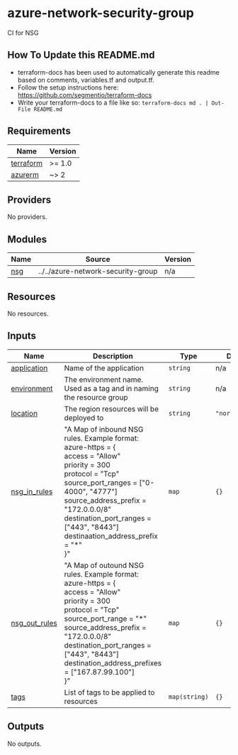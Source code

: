 # azure-network-security-group

CI for NSG

## How To Update this README.md

* terraform-docs has been used to automatically generate this readme based on comments, variables.tf and output.tf.
* Follow the setup instructions here: https://github.com/segmentio/terraform-docs
* Write your terraform-docs to a file like so: `terraform-docs md . | Out-File README.md`

## Requirements

| Name | Version |
|------|---------|
| <a name="requirement_terraform"></a> [terraform](#requirement\_terraform) | >= 1.0 |
| <a name="requirement_azurerm"></a> [azurerm](#requirement\_azurerm) | ~> 2 |

## Providers

No providers.

## Modules

| Name | Source | Version |
|------|--------|---------|
| <a name="module_nsg"></a> [nsg](#module\_nsg) | ../../azure-network-security-group | n/a |

## Resources

No resources.

## Inputs

| Name | Description | Type | Default | Required |
|------|-------------|------|---------|:--------:|
| <a name="input_application"></a> [application](#input\_application) | Name of the application | `string` | n/a | yes |
| <a name="input_environment"></a> [environment](#input\_environment) | The environment name. Used as a tag and in naming the resource group | `string` | n/a | yes |
| <a name="input_location"></a> [location](#input\_location) | The region resources will be deployed to | `string` | `"northeurope"` | no |
| <a name="input_nsg_in_rules"></a> [nsg\_in\_rules](#input\_nsg\_in\_rules) | "A Map of inbound NSG rules. Example format:<br>azure-https = {<br>  access                      = "Allow"<br>  priority                    = 300<br>  protocol                    = "Tcp"<br>  source\_port\_ranges          = ["0-4000", "4777"]<br>  source\_address\_prefix       = "172.0.0.0/8"<br>  destination\_port\_ranges     = ["443", "8443"]<br>  destinaation\_address\_prefix = "*"<br>}" | `map` | `{}` | no |
| <a name="input_nsg_out_rules"></a> [nsg\_out\_rules](#input\_nsg\_out\_rules) | "A Map of outound NSG rules. Example format:<br>azure-https = {<br>  access                       = "Allow"<br>  priority                     = 300<br>  protocol                     = "Tcp"<br>  source\_port\_range            = "*"<br>  source\_address\_prefix        = "172.0.0.0/8"<br>  destination\_port\_ranges      = ["443", "8443"]<br>  destination\_address\_prefixes = ["167.87.99.100"]<br>}" | `map` | `{}` | no |
| <a name="input_tags"></a> [tags](#input\_tags) | List of tags to be applied to resources | `map(string)` | `{}` | no |

## Outputs

No outputs.
